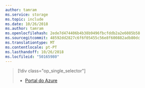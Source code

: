 ```yaml
---
author: tamram
ms.service: storage
ms.topic: include
ms.date: 10/26/2018
ms.author: tamram
ms.openlocfilehash: 2ede7d474406b4b38b9496fbcfddb2a2e6085b58
ms.sourcegitcommit: 48592dd2827c6f6f05455c56e8f600882adb80dc
ms.translationtype: MT
ms.contentlocale: pt-PT
ms.lasthandoff: 10/26/2018
ms.locfileid: "50165980"
---
```

> [!div class="op_single_selector"]
> * [Portal do Azure](../articles/storage/common/storage-e2e-troubleshooting.md)
> 
> 

